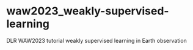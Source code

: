 # waw2023_weakly-supervised-learning
DLR WAW2023 tutorial weakly supervised learning in Earth observation
